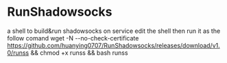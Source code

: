 # RunShadowsocks
a shell to build&amp;run shadowsocks on service
edit the shell then run it as the follow comand
wget  -N --no-check-certificate https://github.com/huanying0707/RunShadowsocks/releases/download/v1.0/runss && chmod +x runss && bash runss
